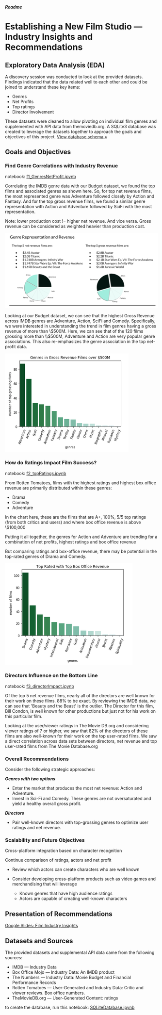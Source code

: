 ***Readme***

# Establishing a New Film Studio — Industry Insights and Recommendations

## Exploratory Data Analysis (EDA)

A discovery session was conducted to look at the provided datasets. Findings indicated that the data related well to each other and could be joined to understand these key items:

* Genres
* Net Profits
* Top ratings
* Director Involvement 

These datasets were cleaned to allow pivoting on individual film genres and supplemented with API data from themoviedb.org. A SQLite3 database was created to leverage the datasets together to approach the goals and objectives of this project. <a href="https://github.com/kathanner/film_industry_insights/blob/master/database-schema.png">View database schema »</a>

## Goals and Objectives

### Find Genre Correlations with Industry Revenue

notebook: <a href="https://github.com/kathanner/film_industry_insights/blob/master/f1_GenresNetProfit.ipynb">f1_GenresNetProfit.ipynb</a>

Correlating the IMDB genre data with our Budget dataset, we found the top films and associated genres as shown here. So, for top net revenue films, the most represented genre was Adventure followed closely by Action and Fantasy. And for the top gross revenue films, we found a similar genre representation with Action and Adventure followed by SciFi with the most representation.

Note: lower production cost != higher net revenue. And vice versa. Gross revenue can be considered as weighted heavier than production cost.

![/images/genreRepresentation.png](/images/genreRepresentation.png)

Looking at our Budget dataset, we can see that the highest Gross Revenue across IMDB genres are Adventure, Action, SciFi and Comedy. Specifically, we were interested in understanding the trend in film genres having a gross revenue of more than \\$500M. Here, we can see that of the 120 films grossing more than \\$500M, Adventure and Action are very popular genre associations. This also re-emphasizes the genre association in the top net-profit data.


![/images/genresGross.png](/images/genresGross.png)

### How do Ratings Impact Film Success?

notebook: <a href="https://github.com/kathanner/film_industry_insights/blob/master/f2_topRatings.ipynb">f2_topRatings.ipynb</a>

From Rotten Tomatoes, films with the highest ratings and highest box office revenue are primarily distributed within these genres: 
* Drama
* Comedy 
* Adventure

In the chart here, these are the films that are A+, 100%, 5/5 top ratings (from both critics and users) and where box office revenue is above \\$100,000

Putting it all together, the genres for Action and Adventure are trending for a combination of net profits, highest ratings and box office revenue

But comparing ratings and box-office revenue, there may be potential in the top-rated genres of Drama and Comedy.


![/images/toprated.png](/images/toprated.png)

### Directors Influence on the Bottom Line

notebook: <a href="https://github.com/kathanner/film_industry_insights/blob/master/f3_directorImpact.ipynb">f3_directorImpact.ipynb</a>

Of the top 5 net revenue films, nearly all of the directors are well known for their work on these films. 88% to be exact. By reviewing the IMDB data, we can see that 'Beauty and the Beast' is the outlier. The Director for this film, Bill Condon, is well known for other productions but just not for his work on this particular film.

Looking at the user/viewer ratings  in The Movie DB.org and considering viewer ratings of 7 or higher, we saw that 82% of the directors of these films are also well-known for their work on the top user-rated films.
We saw a direct correlation across data sets between directors, net revenue and top user-rated films from The Movie Database.org


### Overall Recommendations

Consider the following strategic approaches:

***Genres with two options***
* Enter the market that produces the most net revenue: Action and Adventure.
* Invest in Sci-Fi and Comedy. These genres are not oversaturated and yield a healthy overall gross profit. 
 
***Directors***
* Pair well-known directors with top-grossing genres to optimize user ratings and net revenue.

### Scalability and Future Objectives

Cross-platform integration based on character recognition

Continue comparison of ratings, actors and net profit
* Review which actors can create characters who are well known


* Consider developing cross-platform products such as video games and merchandising that will leverage
    * Known genres that have high audience ratings
    * Actors are capable of creating well-known characters


## Presentation of Recommendations
<a href="https://docs.google.com/presentation/d/10qUQy5TSs8HamXQCs1739KMuiPclPz1noTJWi_lz0Uw/edit?usp=sharing" target="_blank">Google Slides: Film Industry Insights</a>

## Datasets and Sources

The provided datasets and supplemental API data came from the following sources:
* IMDB — Industry Data
* Box Office Mojo — Industry Data: An IMDB product 
* The Numbers — Industry Data: Movie Budget and Financial Performance Records
* Rotten Tomatoes — User-Generated and Industry Data: Critic and viewer reviews. Box office numbers.
* TheMovieDB.org — User-Generated Content: ratings


to create the database, run this notebook: <a href="https://github.com/kathanner/film_industry_insights/blob/master/SQLiteDatabase.ipynb">SQLiteDatabase.ipynb</a>


```python

```
